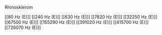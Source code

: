 Rhinosklerom

[[80 Hz (E)]]
[[240 Hz (E)]]
[[630 Hz (E)]]
[[7820 Hz (E)]]
[[32250 Hz (E)]]
[[67500 Hz (E)]]
[[155290 Hz (E)]]
[[391020 Hz (E)]]
[[415700 Hz (E)]]
[[726070 Hz (E)]]